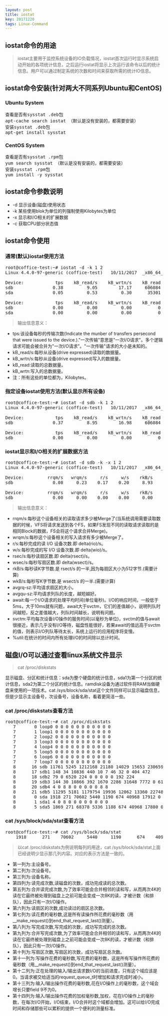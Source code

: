 ```yaml
---
layout: post
title: iostat
key: 20171220
tags: Linux-Command
---
```


## iostat命令的用途
>iostat主要用于监控系统设备的IO负载情况，iostat首次运行时显示系统启动开始的各项统计信息，之后运行iostat将显示上次运行该命令以后的统计信息。用户可以通过制定系统的次数和时间来获取所需的统计IO信息。


## iostat命令安装(针对两大不同系列Ubuntu和CentOS)
### Ubuntu System
<pre>
查看是否有sysstat .deb包
apt-cache search iostat （默认是没有安装的，都需要安装）
安装sysstat .deb包
apt-get install sysstat
</pre>

### CentOS System
<pre>
查看是否有sysstat .rpm包
yum search sysstat （默认是没有安装的，都需要安装）
安装sysstat .rpm包
yum install -y sysstat
</pre>
## iostat命令参数说明
- -d 显示设备(磁盘)使用状态
- -k 某些使用blok为单位的列强制使用Kilobytes为单位
- -x 显示和I/O相关的扩展数据
- -c 获取CPU部分状态值


## iostat命令使用
### 通常(默认)iostat使用方法
<pre>
root@coffice-test:~# iostat -d -k 1 2
Linux 4.4.0-97-generic (coffice-test) 	10/11/2017 	_x86_64_	(4 CPU)

Device:            tps    kB_read/s    kB_wrtn/s    kB_read    kB_wrtn
sdb               0.38         9.05        17.17     606084    1149895
sda               0.05         0.53         0.30      35301      20056

Device:            tps    kB_read/s    kB_wrtn/s    kB_read    kB_wrtn
sdb               0.00         0.00         0.00          0          0
sda               0.00         0.00         0.00          0          0
</pre>
>输出信息意义：
>
- tps:该设备每秒的传输次数(Indicate the munber of transfers persecond that were issued to the device.)."一次传输"意思是"一次I/O请求"。多个逻辑请求可能会被合并为"一次I/O请求"。"一次传输"请求的大小是未知的。
- kB_read/s:每秒从设备(drive expressed)读取的数据量。
- kB_wrtn/s:每秒从设备(drive expressed)写入的数据量。
- kB_read:读取的总数据量。
- kB_wrtn:写入的总数据量。
- 注：所有这些的单位都为，Kilobytes。


### 指定设备iostat使用方法(默认显示所有设备)
<pre>
root@coffice-test:~# iostat -d sdb -k 1 2
Linux 4.4.0-97-generic (coffice-test) 	10/11/2017 	_x86_64_	(4 CPU)

Device:            tps    kB_read/s    kB_wrtn/s    kB_read    kB_wrtn
sdb               0.37         8.95        16.98     606084    1150399

Device:            tps    kB_read/s    kB_wrtn/s    kB_read    kB_wrtn
sdb               0.00         0.00         0.00          0          0
</pre>
### iostat显示和I/O相关的扩展数据方法
<pre>
root@coffice-test:~# iostat -d sdb -k -x 1 2
Linux 4.4.0-97-generic (coffice-test) 	10/11/2017 	_x86_64_	(4 CPU)

Device:         rrqm/s   wrqm/s     r/s     w/s    rkB/s    wkB/s avgrq-sz avgqu-sz   await r_await w_await  svctm  %util
sdb               0.08     0.23    0.17    0.20     8.93    16.95   138.74     0.01   19.08    1.80   34.06   2.00   0.07

Device:         rrqm/s   wrqm/s     r/s     w/s    rkB/s    wkB/s avgrq-sz avgqu-sz   await r_await w_await  svctm  %util
sdb               0.00     0.00    0.00    0.00     0.00     0.00     0.00     0.00    0.00    0.00    0.00   0.00   0.00
</pre>
>输出信息意义：
>
- rrqm/s:每秒这个设备相关的读取请求多少被Merge了(当系统调用需要读取数据的时候，VFS将请求发送到各个FS，如果FS发现不同的读取请求读取的是相同Block的数据，FS会将这个请求合并Merge)。
- wrqm/s:每秒这个设备相关的写入请求有多少被Merge了。
- r/s:每秒完成的读 I/O 设备次数.即 delta(rio)/s。
- w/s:每秒完成的写 I/O 设备次数.即 delta(wio)/s。
- rsec/s:每秒读扇区数.即 delta(rsect)/s。
- wsec/s:每秒写扇区数.即 delta(wsect)/s。
- rkB/s:每秒读K字节数.是 rsect/s 的一半,因为每扇区大小为512字节.(需要计算)
- wkB/s:每秒写K字节数.是 wsect/s 的一半.(需要计算)
- avgrq-sz:平均请求扇区的大小。
- avgqu-sz:平均请求列队的长度，越短越好。
- await:每一个I/O请求的处理平均时间(单位毫秒)。I/O的响应时间，一般低于5ms，大于10ms就有问题，await大于svctm，它们的差值越小，说明列队时间越短，反之差值越大，列队时间越长，说明有问题。
- svctm:平均每次设备I/O操作的服务时间(以毫秒为单位)，svctm的值与await很接近，表示几乎没有I/O等待，磁盘性能很好，若果await的值远高于svctm的值，则表示I/O列队等待太长，系统上运行的应用程序将变慢。
- %util:在统计的时间内所有处理I/O的时间除以总计时间。


## 磁盘I/O可以通过查看linux系统文件显示
>cat /proc/diskstats
>
显示磁盘、分区和统计信息：sda为整个硬盘的统计信息，sda1为第一个分区的统计信息，sda2为第二个分区的统计信息。ramdisk设备为通过软件将RAM当做硬盘来使用的一项技术。cat /sys/block/sda/stat这个文件同样可以显示磁盘信息，但是少显示主设备号，次设备号，设备名称，看着更简洁一些。


### cat /proc/diskstats查看方法
<pre>
root@coffice-test:~# cat /proc/diskstats
   7       0 loop0 0 0 0 0 0 0 0 0 0 0 0
   7       1 loop1 0 0 0 0 0 0 0 0 0 0 0
   7       2 loop2 0 0 0 0 0 0 0 0 0 0 0
   7       3 loop3 0 0 0 0 0 0 0 0 0 0 0
   7       4 loop4 0 0 0 0 0 0 0 0 0 0 0
   7       5 loop5 0 0 0 0 0 0 0 0 0 0 0
   7       6 loop6 0 0 0 0 0 0 0 0 0 0 0
   7       7 loop7 0 0 0 0 0 0 0 0 0 0 0
   8      16 sdb 11761 5245 1212168 21180 14029 15653 2306590 463460 0 52008 485164
   8      17 sdb1 148 34 10836 440 10 7 46 32 0 404 472
   8      18 sdb2 79 0 6520 224 0 0 0 0 0 192 224
   8      19 sdb3 144 30 10866 392 1670 2286 31648 7772 0 6100 8164
   8      20 sdb4 4 0 8 8 0 0 0 0 0 8 8
   8      21 sdb5 11295 5181 1179754 19936 12062 13360 2274896 455120 0 47236 475580
   8       0 sda 1918 271 70602 5440 1190 674 40968 17912 0 21232 23348
   8       1 sda1 4 0 8 0 0 0 0 0 0 0 0
   8       5 sda5 1869 271 68378 5336 1188 674 40968 17880 0 21100 23212
</pre>
### cat /sys/block/sda/stat查看方法
<pre>
root@coffice-test:~# cat /sys/block/sda/stat
    1918      271    70602     5440     1190      674    40968    17912        0    21232    23348
</pre>
>以cat /proc/diskstats为例说明每列的用途，cat /sys/block/sda/stat上面已经说明少显示那几列内容。对应的表示方法是一致的。
>
- 第一列为:主设备号。
- 第二列为:次设备号。
- 第三列为:设备名称。
- 第四列为:读完成次数,读磁盘的次数，成功完成读的总次数。
- 第五列为:合并读完成次数,为了效率可能会合并相邻的读和写，从而两次4K的读在它最终被处理到磁盘上之前可能会变成一次8K的读，才被计数（和排队），因此只有一次I/O操作。
- 第六列为:读扇区的次数,成功读过的扇区总次数。
- 第七列为:读花费的毫秒数,这是所有读操作所花费的毫秒数（用__make_request()到end_that_request_last()测量）。
- 第八列为:写完成次数,写完成的次数，成功写完成的总次数。
- 第九列为:合并写完成次数,为了效率可能会合并相邻的读和写，从而两次4K的读在它最终被处理到磁盘上之前可能会变成一次8K的读，才被计数（和排队），因此只有一次I/O操作。
- 第十列为:写扇区次数,写扇区的次数，成功写扇区总次数。
- 第十一列为:写操作花费的毫秒数,写花费的毫秒数，这是所有写操作所花费的毫秒数（用__make_request()到end_that_request_last()测量）。
- 第十二列为:正在处理的输入/输出请求数I/O的当前进度，只有这个域应该是0。当请求被交给适当的request_queue_t时增加和请求完成时减小。
- 第十三列为:输入/输出操作花费的毫秒数,花在I/O操作上的毫秒数，这个域会增长只要field 9不为0。
- 第十四列为:输入/输出操作花费的加权毫秒数,加权，花在I/O操作上的毫秒数，在每次I/O开始，I/O结束，I/O合并时这个域都会增加。这可以给I/O完成时间和存储那些可以累积的提供一个便利的测量标准。
















































